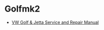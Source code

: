 # Golfmk2

- [VW Golf & Jetta Service and Repair Manual](https://ia804608.us.archive.org/23/items/haynes-golf-jetta-ii/Haynes-Golf-Jetta-II.pdf)
